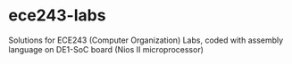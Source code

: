 # ece243-labs
Solutions for ECE243 (Computer Organization) Labs, coded with assembly language on DE1-SoC board (Nios II microprocessor)
